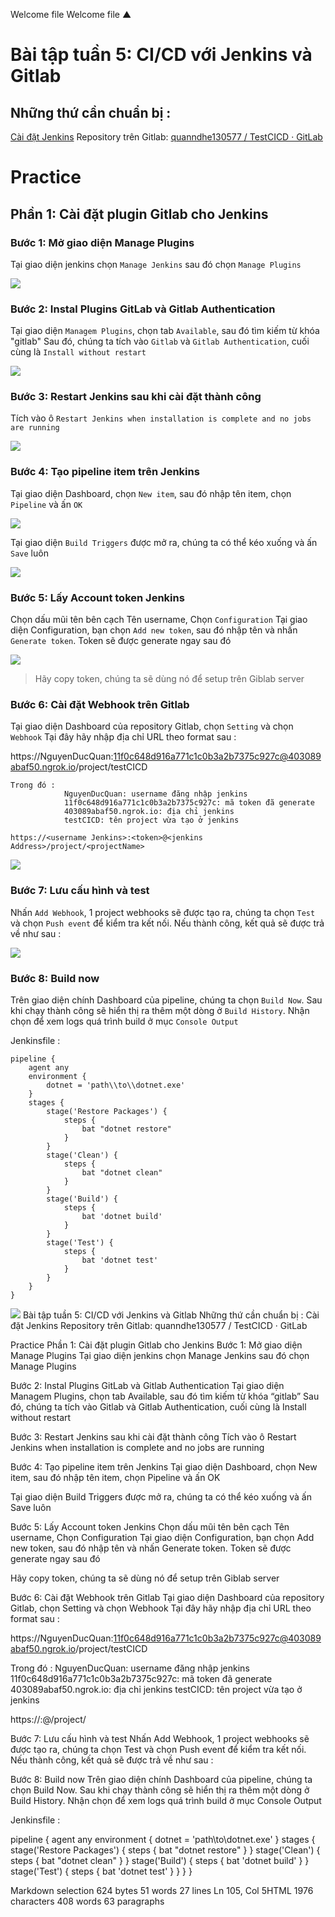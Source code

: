 Welcome file
Welcome file
▲



#  Bài tập tuần 5: CI/CD với Jenkins và Gitlab

##  Những thứ cần chuẩn bị : 

[Cài đặt Jenkins](https://www.blazemeter.com/blog/how-to-install-jenkins-on-windows)
Repository trên Gitlab:  [quanndhe130577 / TestCICD · GitLab](https://gitlab.com/quanndhe130577/testcicd)

# Practice 
## Phần 1: Cài đặt plugin Gitlab cho Jenkins
### Bước 1: Mở giao diện Manage Plugins
Tại giao diện jenkins chọn `Manage Jenkins` sau đó chọn `Manage Plugins`

 <img src="img/Cai dat gitlab plugin in Jenkins 1.png">
 
### Bước 2: Instal Plugins GitLab và Gitlab Authentication
Tại giao diện `Managem Plugins`, chọn tab `Available`, sau đó tìm kiếm từ khóa "gitlab"
Sau đó, chúng ta tích vào `Gitlab` và `Gitlab Authentication`, cuối cùng là `Install without restart`
 
 <img src="img/Cai dat gitlab plugin in Jenkins 2.png">

### Bước 3: Restart Jenkins sau khi cài đặt thành công

Tích vào ô `Restart Jenkins when installation is complete and no jobs are running`

 <img src="img/Cai dat gitlab plugin in Jenkins 3.png">

### Bước 4: Tạo pipeline item trên Jenkins

Tại giao diện Dashboard, chọn `New item`, sau đó nhập tên item, chọn `Pipeline` và ấn `OK`

 <img src="img/Cai dat gitlab plugin in Jenkins 4.png">

Tại giao diện `Build Triggers` được mở ra, chúng ta có thể kéo xuống và ấn `Save` luôn

 <img src="img/Cai dat gitlab plugin in Jenkins 5.png">

### Bước 5: Lấy Account token Jenkins

Chọn dấu mũi tên bên cạch Tên username, Chọn `Configuration`
Tại giao diện Configuration, bạn chọn `Add new token`, sau đó nhập tên và nhấn `Generate token`. Token sẽ được generate ngay sau đó

<img src="img/Cai dat gitlab plugin in Jenkins 6.png">

> Hãy copy token, chúng ta sẽ dùng nó để setup trên Giblab server

### Bước 6: Cài đặt Webhook trên Gitlab 

Tại giao diện Dashboard của repository Gitlab, chọn `Setting` và chọn `Webhook`
Tại đây hãy nhập địa chỉ URL theo format sau :

https://NguyenDucQuan:11f0c648d916a771c1c0b3a2b7375c927c@403089abaf50.ngrok.io/project/testCICD

    Trong đó : 
   				NguyenDucQuan: username đăng nhập jenkins
   				11f0c648d916a771c1c0b3a2b7375c927c: mã token đã generate
   				403089abaf50.ngrok.io: địa chỉ jenkins
   				testCICD: tên project vừa tạo ở jenkins	
		
    https://<username Jenkins>:<token>@<jenkins Address>/project/<projectName>

<img src="img/Cai dat gitlab plugin in Jenkins 8.png">

### Bước 7: Lưu cấu hình và test 

Nhấn `Add Webhook`, 1 project webhooks sẽ được tạo ra, chúng ta chọn `Test` và chọn `Push event` để kiểm tra kết nối. Nếu thành công, kết quả sẽ được trả về như sau :

<img src="img/Cai dat gitlab plugin in Jenkins 7.png">

### Bước 8: Build now

Trên giao diện chính Dashboard của pipeline, chúng ta chọn `Build Now`. Sau khi chạy thành công sẽ hiển thị ra thêm một dòng ở `Build History`. Nhận chọn để xem logs quá trình build ở mục `Console Output`

Jenkinsfile :

    pipeline {
        agent any
        environment {
            dotnet = 'path\\to\\dotnet.exe'
        }
        stages {
        	stage('Restore Packages') {
     	        steps {
      	            bat "dotnet restore"
     	        }
        	}
     	    stage('Clean') {
         	    steps {
          		    bat "dotnet clean"
         	    }
    	    }
            stage('Build') {
                steps {
                    bat 'dotnet build'
                }
            }
            stage('Test') {
                steps {
                    bat 'dotnet test'
                }
            }
        }
    }

<img src="img/Cai dat gitlab plugin in Jenkins 9.png">
Bài tập tuần 5: CI/CD với Jenkins và Gitlab
Những thứ cần chuẩn bị :
Cài đặt Jenkins
Repository trên Gitlab: quanndhe130577 / TestCICD · GitLab

Practice
Phần 1: Cài đặt plugin Gitlab cho Jenkins
Bước 1: Mở giao diện Manage Plugins
Tại giao diện jenkins chọn Manage Jenkins sau đó chọn Manage Plugins


Bước 2: Instal Plugins GitLab và Gitlab Authentication
Tại giao diện Managem Plugins, chọn tab Available, sau đó tìm kiếm từ khóa “gitlab”
Sau đó, chúng ta tích vào Gitlab và Gitlab Authentication, cuối cùng là Install without restart


Bước 3: Restart Jenkins sau khi cài đặt thành công
Tích vào ô Restart Jenkins when installation is complete and no jobs are running


Bước 4: Tạo pipeline item trên Jenkins
Tại giao diện Dashboard, chọn New item, sau đó nhập tên item, chọn Pipeline và ấn OK


Tại giao diện Build Triggers được mở ra, chúng ta có thể kéo xuống và ấn Save luôn


Bước 5: Lấy Account token Jenkins
Chọn dấu mũi tên bên cạch Tên username, Chọn Configuration
Tại giao diện Configuration, bạn chọn Add new token, sau đó nhập tên và nhấn Generate token. Token sẽ được generate ngay sau đó


Hãy copy token, chúng ta sẽ dùng nó để setup trên Giblab server

Bước 6: Cài đặt Webhook trên Gitlab
Tại giao diện Dashboard của repository Gitlab, chọn Setting và chọn Webhook
Tại đây hãy nhập địa chỉ URL theo format sau :

https://NguyenDucQuan:11f0c648d916a771c1c0b3a2b7375c927c@403089abaf50.ngrok.io/project/testCICD

Trong đó : 
			NguyenDucQuan: username đăng nhập jenkins
			11f0c648d916a771c1c0b3a2b7375c927c: mã token đã generate
			403089abaf50.ngrok.io: địa chỉ jenkins
			testCICD: tên project vừa tạo ở jenkins	
	
https://<username Jenkins>:<token>@<jenkins Address>/project/<projectName>

Bước 7: Lưu cấu hình và test
Nhấn Add Webhook, 1 project webhooks sẽ được tạo ra, chúng ta chọn Test và chọn Push event để kiểm tra kết nối. Nếu thành công, kết quả sẽ được trả về như sau :


Bước 8: Build now
Trên giao diện chính Dashboard của pipeline, chúng ta chọn Build Now. Sau khi chạy thành công sẽ hiển thị ra thêm một dòng ở Build History. Nhận chọn để xem logs quá trình build ở mục Console Output

Jenkinsfile :

pipeline {
    agent any
    environment {
        dotnet = 'path\\to\\dotnet.exe'
    }
    stages {
    	stage('Restore Packages') {
 	        steps {
  	            bat "dotnet restore"
 	        }
    	}
 	    stage('Clean') {
     	    steps {
      		    bat "dotnet clean"
     	    }
	    }
        stage('Build') {
            steps {
                bat 'dotnet build'
            }
        }
        stage('Test') {
            steps {
                bat 'dotnet test'
            }
        }
    }
}

Markdown selection 624 bytes 51 words 27 lines Ln 105, Col 5HTML 1976 characters 408 words 63 paragraphs